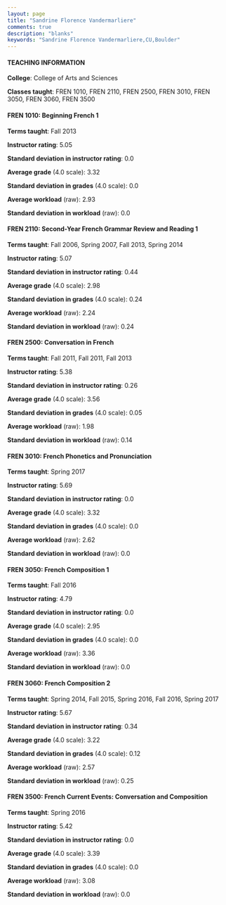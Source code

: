 ```yaml
---
layout: page
title: "Sandrine Florence Vandermarliere" 
comments: true
description: "blanks"
keywords: "Sandrine Florence Vandermarliere,CU,Boulder"
---
```

<head>
<script src="https://ajax.googleapis.com/ajax/libs/jquery/2.1.3/jquery.min.js"></script>
<script src="https://dl.dropboxusercontent.com/s/pc42nxpaw1ea4o9/highcharts.js?dl=0"></script>
<!-- <script src="../assets/js/highcharts.js"></script> -->
<style type="text/css">@font-face {
	font-family: "Bebas Neue";
	src: url(https://www.filehosting.org/file/details/544349/BebasNeue Regular.otf) format("opentype");
	}
	h1.Bebas { 
		font-family: "Bebas Neue", Verdana, Tahoma;
	}
</style>
</head>
	   
#### TEACHING INFORMATION

**College**: College of Arts and Sciences

**Classes taught**: FREN 1010, FREN 2110, FREN 2500, FREN 3010, FREN 3050, FREN 3060, FREN 3500

#### FREN 1010: Beginning French 1

**Terms taught**: Fall 2013

**Instructor rating**: 5.05

**Standard deviation in instructor rating**: 0.0

**Average grade** (4.0 scale): 3.32

**Standard deviation in grades** (4.0 scale): 0.0

**Average workload** (raw): 2.93

**Standard deviation in workload** (raw): 0.0

#### FREN 2110: Second-Year French Grammar Review and Reading 1

**Terms taught**: Fall 2006, Spring 2007, Fall 2013, Spring 2014

**Instructor rating**: 5.07

**Standard deviation in instructor rating**: 0.44

**Average grade** (4.0 scale): 2.98

**Standard deviation in grades** (4.0 scale): 0.24

**Average workload** (raw): 2.24

**Standard deviation in workload** (raw): 0.24

#### FREN 2500: Conversation in French

**Terms taught**: Fall 2011, Fall 2011, Fall 2013

**Instructor rating**: 5.38

**Standard deviation in instructor rating**: 0.26

**Average grade** (4.0 scale): 3.56

**Standard deviation in grades** (4.0 scale): 0.05

**Average workload** (raw): 1.98

**Standard deviation in workload** (raw): 0.14

#### FREN 3010: French Phonetics and Pronunciation

**Terms taught**: Spring 2017

**Instructor rating**: 5.69

**Standard deviation in instructor rating**: 0.0

**Average grade** (4.0 scale): 3.32

**Standard deviation in grades** (4.0 scale): 0.0

**Average workload** (raw): 2.62

**Standard deviation in workload** (raw): 0.0

#### FREN 3050: French Composition 1

**Terms taught**: Fall 2016

**Instructor rating**: 4.79

**Standard deviation in instructor rating**: 0.0

**Average grade** (4.0 scale): 2.95

**Standard deviation in grades** (4.0 scale): 0.0

**Average workload** (raw): 3.36

**Standard deviation in workload** (raw): 0.0

#### FREN 3060: French Composition 2

**Terms taught**: Spring 2014, Fall 2015, Spring 2016, Fall 2016, Spring 2017

**Instructor rating**: 5.67

**Standard deviation in instructor rating**: 0.34

**Average grade** (4.0 scale): 3.22

**Standard deviation in grades** (4.0 scale): 0.12

**Average workload** (raw): 2.57

**Standard deviation in workload** (raw): 0.25

#### FREN 3500: French Current Events: Conversation and Composition

**Terms taught**: Spring 2016

**Instructor rating**: 5.42

**Standard deviation in instructor rating**: 0.0

**Average grade** (4.0 scale): 3.39

**Standard deviation in grades** (4.0 scale): 0.0

**Average workload** (raw): 3.08

**Standard deviation in workload** (raw): 0.0

